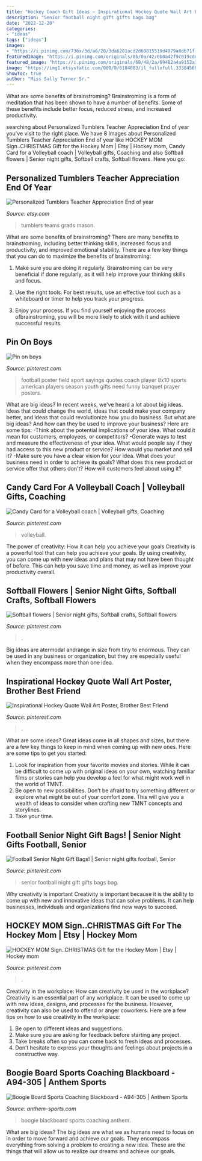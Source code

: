 ```yaml
---
title: "Hockey Coach Gift Ideas ~ Inspirational Hockey Quote Wall Art Poster, Brother Best Friend"
description: "Senior football night gift gifts bags bag"
date: "2022-12-20"
categories:
- "ideas"
tags: ["ideas"]
images:
- "https://i.pinimg.com/736x/3d/a6/28/3da6281acd2d60815519d4979a8db71f--candy-cards-volleyball.jpg"
featuredImage: "https://i.pinimg.com/originals/0b/0a/42/0b0a42f9c019cdd6c4f342450baa4af3.jpg"
featured_image: "https://i.pinimg.com/originals/69/48/2a/69482a4a9152a1fda3cfc09f44fc3b4e.jpg"
image: "https://img1.etsystatic.com/000/0/6184083/il_fullxfull.333845601.jpg"
ShowToc: true
author: "Miss Sally Turner Sr."
---
```



What are some benefits of brainstroming?
Brainstroming is a form of meditation that has been shown to have a number of benefits. Some of these benefits include better focus, reduced stress, and increased productivity.

	

		
searching about Personalized Tumblers Teacher Appreciation End of year you've visit to the right place. We have 8 Images about Personalized Tumblers Teacher Appreciation End of year like HOCKEY MOM Sign..CHRISTMAS Gift for the Hockey Mom | Etsy | Hockey mom, Candy Card for a Volleyball coach | Volleyball gifts, Coaching and also Softball flowers | Senior night gifts, Softball crafts, Softball flowers. Here you go:
		
    
## Personalized Tumblers Teacher Appreciation End Of Year

<img loading=lazy src="https://img1.etsystatic.com/000/0/6184083/il_fullxfull.333845601.jpg" onerror="this.onerror=null;this.src='https://tse4.mm.bing.net/th?id=OIP.isqrxm9RmGm0HZTvBuppaAHaNL&amp;pid=15.1';" alt="Personalized Tumblers Teacher Appreciation End of year">

_Source: etsy.com_

>tumblers teams grads mason. 

	

What are some benefits of brainstroming?
There are many benefits to brainstroming, including better thinking skills, increased focus and productivity, and improved emotional stability. There are a few key things that you can do to maximize the benefits of brainstroming:
1. Make sure you are doing it regularly. Brainstroming can be very beneficial if done regularly, as it will help improve your thinking skills and focus.

2. Use the right tools. For best results, use an effective tool such as a whiteboard or timer to help you track your progress.

3. Enjoy your process. If you find yourself enjoying the process ofbrainstroming, you will be more likely to stick with it and achieve successful results.

    
## Pin On Boys

<img loading=lazy src="https://i.pinimg.com/736x/46/80/29/468029d5606373e3b691b200d111a371--football-sayings-football-gift.jpg" onerror="this.onerror=null;this.src='https://tse1.mm.bing.net/th?id=OIP.IyvUmB3lYR3hWl8XyOcuVQAAAA&amp;pid=15.1';" alt="Pin on boys">

_Source: pinterest.com_

>football poster field sport sayings quotes coach player 8x10 sports american players season youth gifts need funny banquet prayer posters. 

	

What are big ideas?
In recent weeks, we've heard a lot about big ideas. Ideas that could change the world, ideas that could make your company better, and ideas that could revolutionize how you do business. But what are big ideas? And how can they be used to improve your business? Here are some tips: 
-Think about the potential implications of your idea. What could it mean for customers, employees, or competitors? 
-Generate ways to test and measure the effectiveness of your idea. What would people say if they had access to this new product or service? How would you market and sell it? 
-Make sure you have a clear vision for your idea. What does your business need in order to achieve its goals? What does this new product or service offer that others don't? How will customers feel about using it?

    
## Candy Card For A Volleyball Coach | Volleyball Gifts, Coaching

<img loading=lazy src="https://i.pinimg.com/736x/3d/a6/28/3da6281acd2d60815519d4979a8db71f--candy-cards-volleyball.jpg" onerror="this.onerror=null;this.src='https://tse4.mm.bing.net/th?id=OIP.XFGSZMCp27xegl5aGLtkdwHaNJ&amp;pid=15.1';" alt="Candy Card for a Volleyball coach | Volleyball gifts, Coaching">

_Source: pinterest.com_

>volleyball. 

	

The power of creativity: How it can help you achieve your goals
Creativity is a powerful tool that can help you achieve your goals. By using creativity, you can come up with new ideas and plans that may not have been thought of before. This can help you save time and money, as well as improve your productivity overall.

    
## Softball Flowers | Senior Night Gifts, Softball Crafts, Softball Flowers

<img loading=lazy src="https://i.pinimg.com/originals/69/48/2a/69482a4a9152a1fda3cfc09f44fc3b4e.jpg" onerror="this.onerror=null;this.src='https://tse4.mm.bing.net/th?id=OIP.vlYpbizhI7g8jVVhf50F6wHaJ4&amp;pid=15.1';" alt="Softball flowers | Senior night gifts, Softball crafts, Softball flowers">

_Source: pinterest.com_

>. 

	

Big ideas are atermodal andrange in size from tiny to enormous. They can be used in any business or organization, but they are especially useful when they encompass more than one idea. 

    
## Inspirational Hockey Quote Wall Art Poster, Brother Best Friend

<img loading=lazy src="https://i.pinimg.com/736x/44/de/f6/44def6987b8678c39962f374f69f7105.jpg" onerror="this.onerror=null;this.src='https://tse4.mm.bing.net/th?id=OIP.gRL1UZX7W-_r-ySTKZIYCwHaF1&amp;pid=15.1';" alt="Inspirational Hockey Quote Wall Art Poster, Brother Best Friend">

_Source: pinterest.com_

>. 

	

What are some ideas?
Great ideas come in all shapes and sizes, but there are a few key things to keep in mind when coming up with new ones. Here are some tips to get you started: 
1. Look for inspiration from your favorite movies and stories. While it can be difficult to come up with original ideas on your own, watching familiar films or stories can help you develop a feel for what might work well in the world of TMNT. 
2. Be open to new possibilities. Don’t be afraid to try something different or explore what might be out of your comfort zone. This will give you a wealth of ideas to consider when crafting new TMNT concepts and storylines. 
3. Take your time.

    
## Football Senior Night Gift Bags! | Senior Night Gifts Football, Senior

<img loading=lazy src="https://i.pinimg.com/originals/43/3c/a2/433ca28db6967d94f0d1f35315a6d500.jpg" onerror="this.onerror=null;this.src='https://tse4.mm.bing.net/th?id=OIP.uW42J3PVk_vrYaN_tWTlvQHaJ4&amp;pid=15.1';" alt="Football Senior Night Gift Bags! | Senior night gifts football, Senior">

_Source: pinterest.com_

>senior football night gift gifts bags bag. 

	

Why creativity is important
Creativity is important because it is the ability to come up with new and innovative ideas that can solve problems. It can help businesses, individuals and organizations find new ways to succeed.

    
## HOCKEY MOM Sign..CHRISTMAS Gift For The Hockey Mom | Etsy | Hockey Mom

<img loading=lazy src="https://i.pinimg.com/originals/0b/0a/42/0b0a42f9c019cdd6c4f342450baa4af3.jpg" onerror="this.onerror=null;this.src='https://tse4.mm.bing.net/th?id=OIP.IuW9lRIErJFqPFV4OUTU1AHaNL&amp;pid=15.1';" alt="HOCKEY MOM Sign..CHRISTMAS Gift for the Hockey Mom | Etsy | Hockey mom">

_Source: pinterest.com_

>. 

	

Creativity in the workplace: How can creativity be used in the workplace?
Creativity is an essential part of any workplace. It can be used to come up with new ideas, designs, and processes for the business. However, creativity can also be used to offend or anger coworkers. Here are a few tips on how to use creativity in the workplace: 
1. Be open to different ideas and suggestions.
2. Make sure you are asking for feedback before starting any project. 
3. Take breaks often so you can come back to fresh ideas and processes. 
4. Don’t hesitate to express your thoughts and feelings about projects in a constructive way.

    
## Boogie Board Sports Coaching Blackboard - A94-305 | Anthem Sports

<img loading=lazy src="https://www.anthem-sports.com/media/extendware/ewimageopt/media/inline/73/e/boogie-board-sports-coaching-blackboard-87e.jpg" onerror="this.onerror=null;this.src='https://tse1.mm.bing.net/th?id=OIP._VgP6zydi9onE1rwkgCjHwHaHa&amp;pid=15.1';" alt="Boogie Board Sports Coaching Blackboard - A94-305 | Anthem Sports">

_Source: anthem-sports.com_

>boogie blackboard sports coaching anthem. 

	

What are big ideas?
The big ideas are what we as humans need to focus on in order to move forward and achieve our goals. They encompass everything from solving a problem to creating a new idea. These are the things that will allow us to realize our dreams and achieve our goals.

